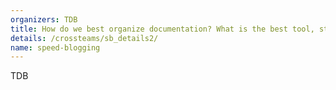 ```yaml
---
organizers: TDB 
title: How do we best organize documentation? What is the best tool, strategy (inwards & outwards, googleTeam? vendor Lock-In trap)?
details: /crossteams/sb_details2/
name: speed-blogging
---
```


TDB
